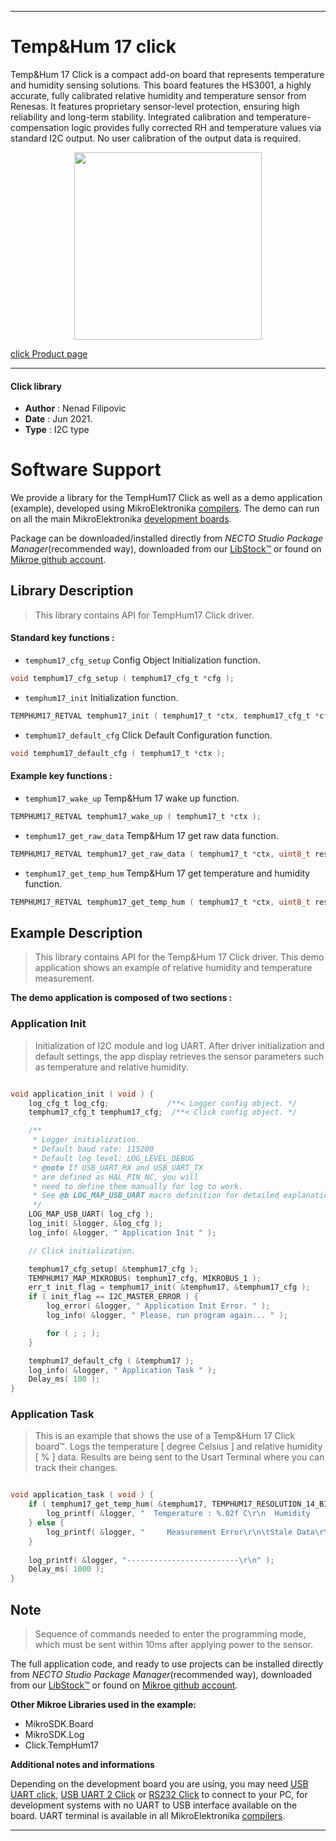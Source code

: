 
---
# Temp&Hum 17 click

Temp&Hum 17 Click is a compact add-on board that represents temperature and humidity sensing solutions. This board features the HS3001, a highly accurate, fully calibrated relative humidity and temperature sensor from Renesas. It features proprietary sensor-level protection, ensuring high reliability and long-term stability. Integrated calibration and temperature-compensation logic provides fully corrected RH and temperature values via standard I2C output. No user calibration of the output data is required.

<p align="center">
  <img src="https://download.mikroe.com/images/click_for_ide/temphum17_click.png" height=300px>
</p>

[click Product page](https://www.mikroe.com/temphum-17-click)

---


#### Click library

- **Author**        : Nenad Filipovic
- **Date**          : Jun 2021.
- **Type**          : I2C type


# Software Support

We provide a library for the TempHum17 Click
as well as a demo application (example), developed using MikroElektronika
[compilers](https://www.mikroe.com/necto-studio).
The demo can run on all the main MikroElektronika [development boards](https://www.mikroe.com/development-boards).

Package can be downloaded/installed directly from *NECTO Studio Package Manager*(recommended way), downloaded from our [LibStock&trade;](https://libstock.mikroe.com) or found on [Mikroe github account](https://github.com/MikroElektronika/mikrosdk_click_v2/tree/master/clicks).

## Library Description

> This library contains API for TempHum17 Click driver.

#### Standard key functions :

- `temphum17_cfg_setup` Config Object Initialization function.
```c
void temphum17_cfg_setup ( temphum17_cfg_t *cfg );
```

- `temphum17_init` Initialization function.
```c
TEMPHUM17_RETVAL temphum17_init ( temphum17_t *ctx, temphum17_cfg_t *cfg );
```

- `temphum17_default_cfg` Click Default Configuration function.
```c
void temphum17_default_cfg ( temphum17_t *ctx );
```

#### Example key functions :

- `temphum17_wake_up` Temp&Hum 17 wake up function.
```c
TEMPHUM17_RETVAL temphum17_wake_up ( temphum17_t *ctx );
```

- `temphum17_get_raw_data` Temp&Hum 17 get raw data function.
```c
TEMPHUM17_RETVAL temphum17_get_raw_data ( temphum17_t *ctx, uint8_t resolution, int16_t *temp, uint16_t *hum, uint8_t *status );
```

- `temphum17_get_temp_hum` Temp&Hum 17 get temperature and humidity function.
```c
TEMPHUM17_RETVAL temphum17_get_temp_hum ( temphum17_t *ctx, uint8_t resolution, float *temperature, float *humidity );
```

## Example Description

> This library contains API for the Temp&Hum 17 Click driver.
> This demo application shows an example of 
> relative humidity and temperature measurement.

**The demo application is composed of two sections :**

### Application Init

> Initialization of I2C module and log UART.
> After driver initialization and default settings, 
> the app display retrieves the sensor parameters 
> such as temperature and relative humidity.

```c

void application_init ( void ) {
    log_cfg_t log_cfg;             /**< Logger config object. */
    temphum17_cfg_t temphum17_cfg;  /**< Click config object. */

    /** 
     * Logger initialization.
     * Default baud rate: 115200
     * Default log level: LOG_LEVEL_DEBUG
     * @note If USB_UART_RX and USB_UART_TX 
     * are defined as HAL_PIN_NC, you will 
     * need to define them manually for log to work. 
     * See @b LOG_MAP_USB_UART macro definition for detailed explanation.
     */
    LOG_MAP_USB_UART( log_cfg );
    log_init( &logger, &log_cfg );
    log_info( &logger, " Application Init " );

    // Click initialization.

    temphum17_cfg_setup( &temphum17_cfg );
    TEMPHUM17_MAP_MIKROBUS( temphum17_cfg, MIKROBUS_1 );
    err_t init_flag = temphum17_init( &temphum17, &temphum17_cfg );
    if ( init_flag == I2C_MASTER_ERROR ) {
        log_error( &logger, " Application Init Error. " );
        log_info( &logger, " Please, run program again... " );

        for ( ; ; );
    }

    temphum17_default_cfg ( &temphum17 );
    log_info( &logger, " Application Task " );
    Delay_ms( 100 );
}

```

### Application Task

> This is an example that shows the use of a Temp&Hum 17 Click board™.
> Logs the temperature [ degree Celsius ] and relative humidity [ % ] data.
> Results are being sent to the Usart Terminal where you can track their changes.

```c

void application_task ( void ) {
    if ( temphum17_get_temp_hum( &temphum17, TEMPHUM17_RESOLUTION_14_BITS, &temperature, &humidity ) == TEMPHUM17_STATUS_VALID_DATA ) {
        log_printf( &logger, "  Temperature : %.02f C\r\n  Humidity    : %.02f %%\r\n", temperature, humidity );
    } else {
        log_printf( &logger, "     Measurement Error\r\n\tStale Data\r\n" );    
    }
    
    log_printf( &logger, "-------------------------\r\n" );
    Delay_ms( 1000 );  
}

```

## Note

> Sequence of commands needed to enter the programming mode, 
which must be sent within 10ms after applying power to the sensor.

The full application code, and ready to use projects can be installed directly from *NECTO Studio Package Manager*(recommended way), downloaded from our [LibStock&trade;](https://libstock.mikroe.com) or found on [Mikroe github account](https://github.com/MikroElektronika/mikrosdk_click_v2/tree/master/clicks).

**Other Mikroe Libraries used in the example:**

- MikroSDK.Board
- MikroSDK.Log
- Click.TempHum17

**Additional notes and informations**

Depending on the development board you are using, you may need
[USB UART click](https://www.mikroe.com/usb-uart-click),
[USB UART 2 Click](https://www.mikroe.com/usb-uart-2-click) or
[RS232 Click](https://www.mikroe.com/rs232-click) to connect to your PC, for
development systems with no UART to USB interface available on the board. UART
terminal is available in all MikroElektronika
[compilers](https://shop.mikroe.com/compilers).

---
